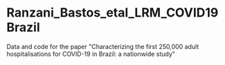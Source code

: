 # Ranzani_Bastos_etal_LRM_COVID19Brazil
Data and code for the paper "Characterizing the first 250,000 adult hospitalisations for COVID-19 in Brazil: a nationwide study"
